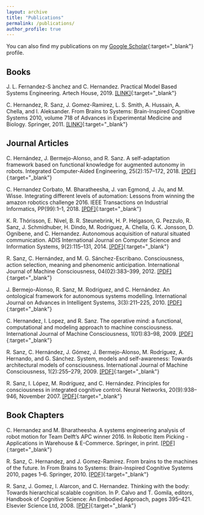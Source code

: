 ```yaml
---
layout: archive
title: "Publications"
permalink: /publications/
author_profile: true
---
```


You can also find my publications on my [Google Scholar](https://scholar.google.com/citations?user=aZ6Cuh0AAAAJ&hl=en){:target="_blank"} profile.

## Books
J. L. Fernandez-S ́anchez and C. Hernandez. Practical Model Based Systems Engineering. Artech House, 2019.
[[LINK]](https://us.artechhouse.com/Practical-Model-Based-Systems-Engineering-P2032.aspx){:target="_blank"}

C. Hernandez, R. Sanz, J. Gomez-Ramirez, L. S. Smith, A. Hussain, A. Chella, and I. Aleksander. From Brains to Systems: Brain-Inspired Cognitive Systems 2010, volume 718 of Advances in Experimental Medicine and Biology. Springer, 2011.
[[LINK]](http://dx.doi.org/10.1007/978-1-4614-0164-3){:target="_blank"}

## Journal Articles

C. Hernández, J. Bermejo-Alonso, and R. Sanz. A self-adaptation
framework based on functional knowledge for augmented autonomy in
robots. Integrated Computer-Aided Engineering, 25(2):157–172, 2018.
[[PDF]](/files/Hernandez-2018a.pdf){:target="_blank"}

C. <span>Hernandez Corbato</span>, M. Bharatheesha, J. van Egmond,
J. Ju, and M. Wisse. Integrating different levels of automation:
Lessons from winning the amazon robotics challenge 2016. IEEE Transactions on Industrial Informatics, PP(99):1–1,
2018.
[[PDF]](/files/Hernandez-2018b.pdf){:target="_blank"}

K. R. Th<span>ó</span>risson, E. Nivel, B. R. Steunebrink, H. P.
Helgason, G. Pezzulo, R. Sanz, J. Schmidhuber, H. Dindo, M. Rodriguez,
A. Chella, G. K. Jonsson, D. Ognibene, and C. Hernandez. Autonomous
acquisition of natural situated communication. ADIS International Journal on Computer Science and Information Systems, 9(2):115–131, 2014.
[[PDF]](/files/Thorisson-2014.pdf){:target="_blank"}

R. Sanz, C. Hern<span>á</span>ndez, and M. G.
S<span>á</span>nchez-Escribano. Consciousness, action selection,
meaning and phenomenic anticipation. International Journal of Machine Consciousness, 04(02):383–399, 2012.
[[PDF]](/files/Sanz-2012.pdf){:target="_blank"}

J. Bermejo-Alonso, R. Sanz, M. Rodr<span>ı́</span>guez, and
C. Hern<span>á</span>ndez. An ontological framework for autonomous
systems modelling. International Journal on Advances in Intelligent Systems, 3(3):211–225, 2010.
[[PDF]](/files/Bermejo-Alonso-2010.pdf){:target="_blank"}

C. Hernandez, I. Lopez, and R. Sanz. The operative mind: a functional,
computational and modeling approach to machine consciousness. International Journal of Machine Consciousness,
1(01):83–98, 2009.
[[PDF]](/files/Hernandez-2009.pdf){:target="_blank"}

R. Sanz, C. Hern<span>á</span>ndez, J. G<span>ó</span>mez,
J. Bermejo-Alonso, M. Rodr<span>ı́</span>guez, A. Hernando, and
G. S<span>á</span>nchez. System, models and self-awareness: Towards
architectural models of consciousness. International Journal of Machine Consciousness, 1(2):255–279, 2009.
[[PDF]](/files/Sanz-2009.pdf){:target="_blank"}

R. Sanz, I. L<span>ó</span>pez, M. Rodr<span>ı́</span>guez, and
C. Hern<span>á</span>ndez. Principles for consciousness in integrated
cognitive control. Neural Networks, 20(9):938–946, November 2007.
[[PDF]](/files/Sanz-2007.pdf){:target="_blank"}

## Book Chapters

C. Hernandez and M. Bharatheesha. A systems engineering analysis of robot motion for Team Delft’s APC winner 2016. In Robotic Item Picking - Applications in Warehouse & E-Commerce. Springer, in print.
[[PDF]](/files/Hernandez-2019.pdf){:target="_blank"}

R. Sanz, C. Hernandez, and J. Gomez-Ramirez. From brains to the machines of the future. In From Brains to Systems: Brain-Inspired Cognitive Systems 2010, pages 1–6. Springer, 2010.
[[PDF]](/files/Sanz-2010d.pdf){:target="_blank"}

R. Sanz, J. Gomez, I. Alarcon, and C. Hernandez. Thinking with the body: Towards hierarchical scalable cognition. In P. Calvo and T. Gomila, editors, Handbook of Cognitive Science: An Embodied Approach, pages 395–421. Elsevier Science Ltd, 2008.
[[PDF]](/files/Sanz-2008a.pdf){:target="_blank"}

